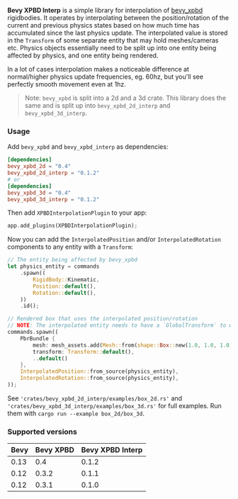 
**Bevy XPBD Interp** is a simple library for interpolation of [bevy_xpbd](https://github.com/Jondolf/bevy_xpbd/) rigidbodies. It operates by interpolating between the position/rotation of the current and previous physics states based on how much time has accumulated since the last physics update. The interpolated value is stored in the `Transform` of some separate entity that may hold meshes/cameras etc. Physics objects essentially need to be split up into one entity being affected by physics, and one entity being rendered.

In a lot of cases interpolation makes a noticeable difference at normal/higher physics update frequencies, eg. 60hz, but you'll see perfectly smooth movement even at 1hz.

> Note: `bevy_xpbd` is split into a 2d and a 3d crate. This library does the same and is split up into `bevy_xpbd_2d_interp` and `bevy_xpbd_3d_interp`.
> 

### Usage
Add `bevy_xpbd` and `bevy_xpbd_interp` as dependencies:
```toml
[dependencies]  
bevy_xpbd_2d = "0.4"
bevy_xpbd_2d_interp = "0.1.2"
# or
[dependencies]  
bevy_xpbd_3d = "0.4"
bevy_xpbd_3d_interp = "0.1.2"
```

Then add `XPBDInterpolationPlugin` to your app:
```rust
app.add_plugins(XPBDInterpolationPlugin);
```
Now you can add the `InterpolatedPosition` and/or `InterpolatedRotation` components to any entity with a `Transform`:
```rust
// The entity being affected by bevy_xpbd
let physics_entity = commands
    .spawn((
        RigidBody::Kinematic,
        Position::default(),
        Rotation::default(),
    ))
    .id();

// Rendered box that uses the interpolated position/rotation
// NOTE: The interpolated entity needs to have a `GlobalTransform` to work properly. Here it's included in the `PbrBundle`.
commands.spawn((
    PbrBundle {
        mesh: mesh_assets.add(Mesh::from(shape::Box::new(1.0, 1.0, 1.0))),
        transform: Transform::default(), 
        ..default()
    }, 
    InterpolatedPosition::from_source(physics_entity),
    InterpolatedRotation::from_source(physics_entity),
));
```

See `'crates/bevy_xpbd_2d_interp/examples/box_2d.rs'` and `'crates/bevy_xpbd_3d_interp/examples/box_3d.rs'` for full examples. Run them with `cargo run --example box_2d/box_3d`.

### Supported versions

| Bevy | Bevy XPBD | Bevy XPBD Interp |
| ---- | --------- | ---------------- |
| 0.13 | 0.4       | 0.1.2            |
| 0.12 | 0.3.2     | 0.1.1            |
| 0.12 | 0.3.1     | 0.1.0            |
